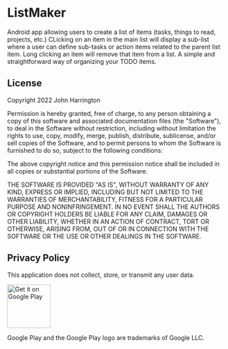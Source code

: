 # ListMaker
Android app allowing users to create a list of items (tasks, things to read, projects, etc.) CLicking on an item in the main list will display a sub-list where a user can define sub-tasks or action items related to the parent list item. Long clicking an item will remove that item from a list. A simple and straightforward way of organizing your TODO items. 

## License 
Copyright 2022 John Harrington 

Permission is hereby granted, free of charge, to any person obtaining a copy of this software and associated documentation files (the "Software"), to deal in the Software without restriction, including without limitation the rights to use, copy, modify, merge, publish, distribute, sublicense, and/or sell copies of the Software, and to permit persons to whom the Software is furnished to do so, subject to the following conditions:

The above copyright notice and this permission notice shall be included in all copies or substantial portions of the Software.

THE SOFTWARE IS PROVIDED "AS IS", WITHOUT WARRANTY OF ANY KIND, EXPRESS OR IMPLIED, INCLUDING BUT NOT LIMITED TO THE WARRANTIES OF MERCHANTABILITY, FITNESS FOR A PARTICULAR PURPOSE AND NONINFRINGEMENT. IN NO EVENT SHALL THE AUTHORS OR COPYRIGHT HOLDERS BE LIABLE FOR ANY CLAIM, DAMAGES OR OTHER LIABILITY, WHETHER IN AN ACTION OF CONTRACT, TORT OR OTHERWISE, ARISING FROM, OUT OF OR IN CONNECTION WITH THE SOFTWARE OR THE USE OR OTHER DEALINGS IN THE SOFTWARE.

## Privacy Policy
This application does not collect, store, or transmit any user data. 

<a href='https://play.google.com/store/apps/details?id=com.harr1424.listmaker&pcampaignid=pcampaignidMKT-Other-global-all-co-prtnr-py-PartBadge-Mar2515-1'><img alt='Get it on Google Play' src='https://play.google.com/intl/en_us/badges/static/images/badges/en_badge_web_generic.png' height="100"/></a>


Google Play and the Google Play logo are trademarks of Google LLC.
